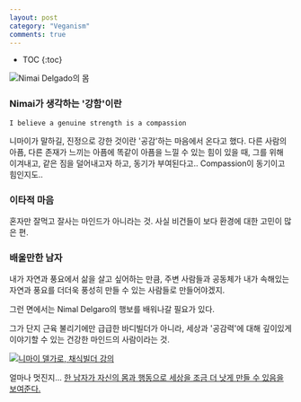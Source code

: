 ```yaml
---
layout: post
category: "Veganism"
comments: true
---
```


* TOC
{:toc}


![Nimai Delgado의 몸](https://i.pinimg.com/originals/eb/23/3d/eb233d78fdddc81a53837870b9e86dbf.jpg)


### Nimai가 생각하는 '강함'이란


```
I believe a genuine strength is a compassion
```

니마이가 말하길, 진정으로 강한 것이란 '공감'하는 마음에서 온다고 했다. 
다른 사람의 아픔, 다른 존재가 느끼는 아픔에 똑같이 아픔을 느낄 수 있는 힘이 있을 때, 그를 위해 이겨내고, 같은 짐을 덜어내고자 하고, 동기가 부여된다고..
Compassion이 동기이고 힘인지도..

### 이타적 마음

혼자만 잘먹고 잘사는 마인드가 아니라는 것. 사실 비건들이 보다 환경에 대한 고민이 많은 편. 

### 배울만한 남자

내가 자연과 풍요에서 삶을 살고 싶어하는 만큼, 주변 사람들과 공동체가 내가 속해있는 자연과 풍요를 더더욱 풍성히 만들 수 있는 사람들로 만들어야겠지.

그런 면에서는 Nimal Delgaro의 행보를 배워나갈 필요가 있다.

그가 단지 근육 불리기에만 급급한 바디빌더가 아니라, 세상과 '공감력'에 대해 깊이있게 이야기할 수 있는 건강한 마인드의 사람이라는 것.

[![니마이 델가로, 채식빌더 강의](http://img.youtube.com/vi/e-VNXCSGgsg/0.jpg)](http://www.youtube.com/watch?v=e-VNXCSGgsg "니마이 델가로, 채식빌더")

얼마나 멋진지... [한 남자가 자신의 몸과 행동으로 세상을 조금 더 낫게 만들 수 있음을 보여준다.](https://www.youtube.com/watch?v=e-VNXCSGgsg)
